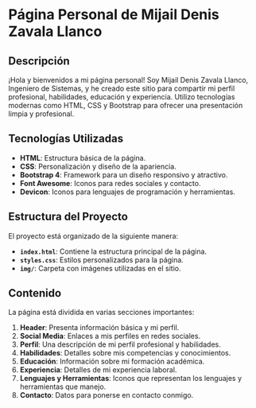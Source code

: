 # Página Personal de Mijail Denis Zavala Llanco

## Descripción

¡Hola y bienvenidos a mi página personal! Soy Mijail Denis Zavala Llanco, Ingeniero de Sistemas, y he creado este sitio para compartir mi perfil profesional, habilidades, educación y experiencia. Utilizo tecnologías modernas como HTML, CSS y Bootstrap para ofrecer una presentación limpia y profesional.

## Tecnologías Utilizadas

- **HTML**: Estructura básica de la página.
- **CSS**: Personalización y diseño de la apariencia.
- **Bootstrap 4**: Framework para un diseño responsivo y atractivo.
- **Font Awesome**: Iconos para redes sociales y contacto.
- **Devicon**: Iconos para lenguajes de programación y herramientas.

## Estructura del Proyecto

El proyecto está organizado de la siguiente manera:

- **`index.html`**: Contiene la estructura principal de la página.
- **`styles.css`**: Estilos personalizados para la página.
- **`img/`**: Carpeta con imágenes utilizadas en el sitio.

## Contenido

La página está dividida en varias secciones importantes:

1. **Header**: Presenta información básica y mi perfil.
2. **Social Media**: Enlaces a mis perfiles en redes sociales.
3. **Perfil**: Una descripción de mi perfil profesional y habilidades.
4. **Habilidades**: Detalles sobre mis competencias y conocimientos.
5. **Educación**: Información sobre mi formación académica.
6. **Experiencia**: Detalles de mi experiencia laboral.
7. **Lenguajes y Herramientas**: Iconos que representan los lenguajes y herramientas que manejo.
8. **Contacto**: Datos para ponerse en contacto conmigo.
